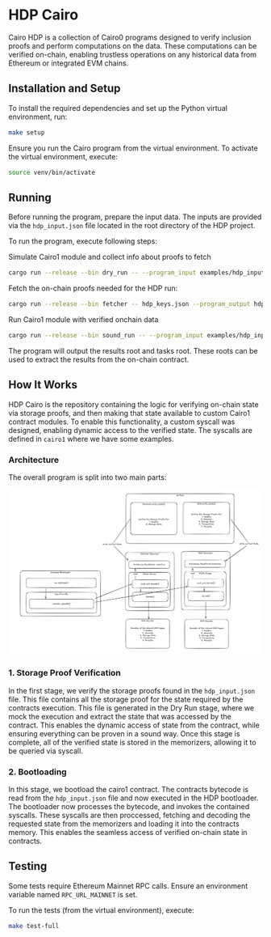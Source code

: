 # HDP Cairo

Cairo HDP is a collection of Cairo0 programs designed to verify inclusion proofs and perform computations on the data. These computations can be verified on-chain, enabling trustless operations on any historical data from Ethereum or integrated EVM chains.

## Installation and Setup

To install the required dependencies and set up the Python virtual environment, run:

```bash
make setup
```

Ensure you run the Cairo program from the virtual environment. To activate the virtual environment, execute:

```bash
source venv/bin/activate
```

## Running

Before running the program, prepare the input data. The inputs are provided via the `hdp_input.json` file located in the root directory of the HDP project.

To run the program, execute following steps:

Simulate Cairo1 module and collect info about proofs to fetch
```bash
cargo run --release --bin dry_run -- --program_input examples/hdp_input.json --program_output hdp_keys.json --layout starknet_with_keccak
```

Fetch the on-chain proofs needed for the HDP run:
```bash
cargo run --release --bin fetcher -- hdp_keys.json --program_output hdp_proofs.json
```

Run Cairo1 module with verified onchain data
```bash
cargo run --release --bin sound_run -- --program_input examples/hdp_input.json --program_proofs hdp_proofs.json --program_output hdp_output.json --layout starknet_with_keccak
```

The program will output the results root and tasks root. These roots can be used to extract the results from the on-chain contract.

## How It Works

HDP Cairo is the repository containing the logic for verifying on-chain state via storage proofs, and then making that state available to custom Cairo1 contract modules. To enable this functionality, a custom syscall was designed, enabling dynamic access to the verified state. The syscalls are defined in `cairo1` where we have some examples.

### Architecture
The overall program is split into two main parts:

![Architecture](.github/architecture.png)



### 1. Storage Proof Verification
In the first stage, we verify the storage proofs found in the `hdp_input.json` file. This file contains all the storage proof for the state required by the contracts execution. This file is generated in the Dry Run stage, where we mock the execution and extract the state that was accessed by the contract. This enables the dynamic access of state from the contract, while ensuring everything can be proven in a sound way. Once this stage is complete, all of the verified state is stored in the memorizers, allowing it to be queried via syscall.

### 2. Bootloading
In this stage, we bootload the cairo1 contract. The contracts bytecode is read from the `hdp_input.json` file and now executed in the HDP bootloader. The bootloader now processes the bytecode, and invokes the contained syscalls. These syscalls are then proccessed, fetching and decoding the requested state from the memorizers and loading it into the contracts memory. This enables the seamless access of verified on-chain state in contracts.

## Testing

Some tests require Ethereum Mainnet RPC calls. Ensure an environment variable named `RPC_URL_MAINNET` is set.

To run the tests (from the virtual environment), execute:

```bash
make test-full
```
